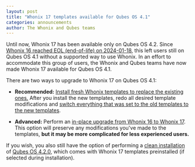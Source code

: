 ```yaml
---
layout: post
title: "Whonix 17 templates available for Qubes OS 4.1"
categories: announcements
author: The Whonix and Qubes teams
---
```


Until now, Whonix 17 has been available only on Qubes OS 4.2. Since [Whonix 16 reached EOL (end-of-life) on 2024-01-18](/news/2023/12/22/whonix-16-approaching-eol/), this left users still on Qubes OS 4.1 without a supported way to use Whonix. In an effort to accommodate this group of users, the Whonix and Qubes teams have now made Whonix 17 available for Qubes OS 4.1.

There are two ways to upgrade to Whonix 17 on Qubes OS 4.1:

- **Recommended:** [Install fresh Whonix templates to replace the existing ones.](https://www.whonix.org/wiki/Qubes/Install) After you install the new templates, redo all desired template modifications and [switch everything that was set to the old templates to the new templates](/doc/templates/#switching).

- **Advanced:** Perform an [in-place upgrade from Whonix 16 to Whonix 17](https://www.whonix.org/wiki/Release_Upgrade_16_to_17). This option will preserve any modifications you've made to the templates, **but it may be more complicated for less experienced users.**

If you wish, you also still have the option of performing a [clean installation](/doc/installation-guide/) of [Qubes OS 4.2.0](/news/2023/12/18/qubes-os-4-2-0-has-been-released/), which comes with Whonix 17 templates preinstalled (if selected during installation).
